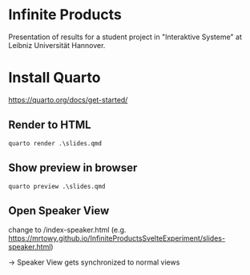 # Infinite Products
Presentation of results for a student project in "Interaktive Systeme" at Leibniz Universität Hannover.


# Install Quarto
https://quarto.org/docs/get-started/

## Render to HTML

```shell
quarto render .\slides.qmd
```

## Show preview in browser

```shell
quarto preview .\slides.qmd
```

## Open Speaker View
change to /index-speaker.html (e.g. https://mrtowy.github.io/InfiniteProductsSvelteExperiment/slides-speaker.html)

-> Speaker View gets synchronized to normal views
